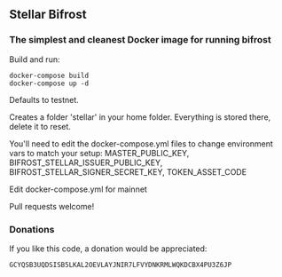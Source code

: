  ## Stellar Bifrost  

### The simplest and cleanest Docker image for running bifrost

Build and run:
```
docker-compose build
docker-compose up -d
```

Defaults to testnet.

Creates a folder 'stellar' in your home folder.  Everything is stored there, delete it to reset.

You'll need to edit the docker-compose.yml files to change environment vars to match your setup:
MASTER_PUBLIC_KEY, BIFROST_STELLAR_ISSUER_PUBLIC_KEY, BIFROST_STELLAR_SIGNER_SECRET_KEY, TOKEN_ASSET_CODE

Edit docker-compose.yml for mainnet

Pull requests welcome!

### Donations
If you like this code, a donation would be appreciated:
```
GCYQSB3UQDSISB5LKAL2OEVLAYJNIR7LFVYDNKRMLWQKDCBX4PU3Z6JP
```

